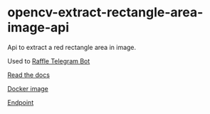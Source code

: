 # opencv-extract-rectangle-area-image-api

Api to extract a red rectangle area in image.

Used to [Raffle Telegram Bot](#)

[Read the docs](./docs/README.md)

[Docker image](https://hub.docker.com/r/joaoemanuell/opencv-extract-rectangle-area-image-api)

[Endpoint](https://opencv-extract-rectangle-area-image-api.onrender.com)